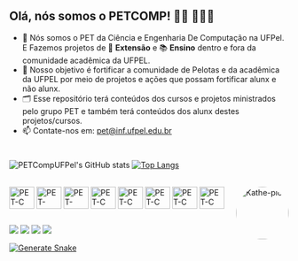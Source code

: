 ## Olá, nós somos o PETCOMP! 👨‍💻 👩🏽‍💻

- 🚻  Nós somos o PET da Ciência e Engenharia De Computação na UFPel. E Fazemos projetos de 📣 **Extensão** e 📚 **Ensino** dentro e fora da comunidade acadêmica da UFPEL.
- 🎯  Nosso objetivo é fortificar a comunidade de Pelotas e da acadêmica da UFPEL por meio de projetos e ações que possam fortificar alunx e não alunx.
- 🗂️ Esse repositório terá conteúdos dos cursos e projetos ministrados pelo grupo PET e também terá conteúdos dos alunx destes projetos/cursos.
- 📫 Contate-nos em: pet@inf.ufpel.edu.br
#
#
![PETCompUFPel's GitHub stats](https://github-readme-stats.vercel.app/api?username=PETCompUFPel&show_icons=true&theme=synthwave)
[![Top Langs](https://github-readme-stats.vercel.app/api/top-langs/?username=PETCompUFPel&layout=compact&theme=synthwave)](https://github.com/anuraghazra/github-readme-stats)
  
<div style="display: inline_block"><br>
  <img align="center" alt="PET-C" height="40" width="45" src="https://cdn.jsdelivr.net/gh/devicons/devicon/icons/c/c-original.svg">
  <img align="center" alt="PET-Python" height="40" width="45" src="https://cdn.jsdelivr.net/gh/devicons/devicon/icons/python/python-original-wordmark.svg">
  <img align="center" alt="PET-C++" height="40" width="45" src="https://cdn.jsdelivr.net/gh/devicons/devicon/icons/cplusplus/cplusplus-original.svg">
  <img align="center" alt="PET-C" height="40" width="45" src="https://cdn.jsdelivr.net/gh/devicons/devicon/icons/csharp/csharp-original.svg">
  <img align="center" alt="PET-C" height="40" width="45" src="https://cdn.jsdelivr.net/gh/devicons/devicon/icons/javascript/javascript-original.svg">
  <img align="center" alt="PET-C" height="40" width="45" src="https://cdn.jsdelivr.net/gh/devicons/devicon/icons/vscode/vscode-original.svg">
  <img align="center" alt="PET-C" height="40" width="45" src="https://cdn.jsdelivr.net/gh/devicons/devicon/icons/html5/html5-original.svg">
  <img align="center" alt="PET-C" height="40" width="45" src="https://cdn.jsdelivr.net/gh/devicons/devicon/icons/react/react-original-wordmark.svg">
 
  
          
  <img align="right" alt="Kathe-pic" height="95" style="border-radius:50px;" src="https://i.pinimg.com/originals/9d/9b/d1/9d9bd13afce1a798d22ecfd9897730ed.gif">
  
</div>
  

  ##
 
<div> 
  <a href="https://www.instagram.com/petcompufpel" target="_blank"><img src="https://img.shields.io/badge/-Instagram-%23E4405F?style=for-the-badge&logo=instagram&logoColor=white" target="_blank"></a>
  <a href = "mailto:pet@inf.ufpel.edu.br"><img src="https://img.shields.io/badge/-Gmail-%23333?style=for-the-badge&logo=gmail&logoColor=white" target="_blank"></a>
  <a href = "https://www.youtube.com/@PETComputacaoUFPel"><img src="https://img.shields.io/badge/YouTube-FF0000?style=for-the-badge&logo=youtube&logoColor=white" target="_blank"></a>
  <a href = "https://wp.ufpel.edu.br/petcomp/"><img src="https://img.shields.io/badge/website-000000?style=for-the-badge&logo=About.me&logoColor=white" target="_blank"></a>


</div>

[![Generate Snake](https://github.com/PETCompUFPel/PETCompUFPel/actions/workflows/main.yml/badge.svg?branch=main)](https://github.com/PETCompUFPel/PETCompUFPel/actions/workflows/main.yml)


